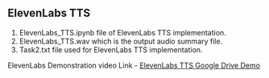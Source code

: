 ## ElevenLabs TTS
1. ElevenLabs_TTS.ipynb file of ElevenLabs TTS implementation.
2. ElevenLabs_TTS.wav which is the output audio summary file.
3. Task2.txt file used for ElevenLabs TTS implementation.

ElevenLabs Demonstration video Link - [ElevenLabs TTS Google Drive Demo](https://drive.google.com/file/d/17_HfeFYRDpuoVG5Ndn9lTr2XzlhScRBW/view?usp=sharing)